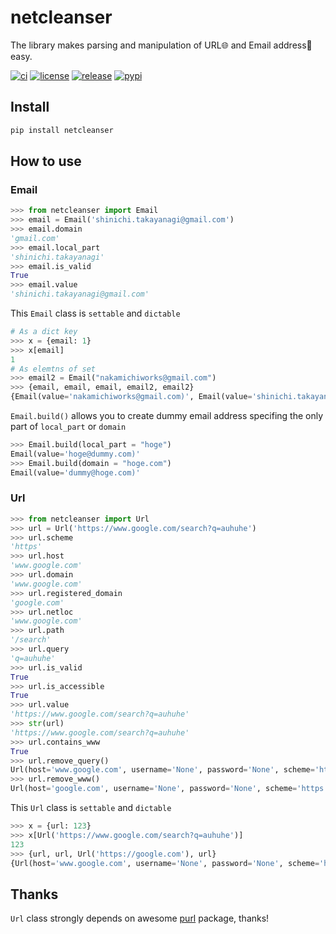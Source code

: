 # netcleanser

The library makes parsing and manipulation of URL🌐 and Email address📧 easy.

[![ci](https://github.com/y-bar/netcleanser/actions/workflows/ci.yml/badge.svg)](https://github.com/y-bar/netcleanser/actions/workflows/ci.yml)
[![license](https://img.shields.io/github/license/y-bar/netcleanser.svg)](https://github.com/y-bar/netcleanser/blob/master/LICENSE)
[![release](https://img.shields.io/github/release/y-bar/netcleanser.svg)](https://github.com/y-bar/netcleanser/releases/latest)
[![pypi](https://img.shields.io/pypi/v/netcleanser?color=%2334D058&label=pypi%20package)](https://pypi.org/project/netcleanser)

## Install

```bash
pip install netcleanser
```

## How to use

### Email 

```python
>>> from netcleanser import Email
>>> email = Email('shinichi.takayanagi@gmail.com')
>>> email.domain
'gmail.com'
>>> email.local_part
'shinichi.takayanagi'
>>> email.is_valid
True
>>> email.value
'shinichi.takayanagi@gmail.com'
```

This `Email` class is `settable` and `dictable`
```python
# As a dict key
>>> x = {email: 1}
>>> x[email]
1
# As elemtns of set
>>> email2 = Email("nakamichiworks@gmail.com")
>>> {email, email, email, email2, email2}
{Email(value='nakamichiworks@gmail.com)', Email(value='shinichi.takayanagi@gmail.com)'}
```

`Email.build()` allows you to create dummy email address specifing the only part of `local_part` or `domain`

```python
>>> Email.build(local_part = "hoge")
Email(value='hoge@dummy.com)'
>>> Email.build(domain = "hoge.com")
Email(value='dummy@hoge.com)'
```

### Url

```python
>>> from netcleanser import Url
>>> url = Url('https://www.google.com/search?q=auhuhe')
>>> url.scheme
'https'
>>> url.host
'www.google.com'
>>> url.domain
'www.google.com'
>>> url.registered_domain
'google.com'
>>> url.netloc
'www.google.com'
>>> url.path
'/search'
>>> url.query
'q=auhuhe'
>>> url.is_valid
True
>>> url.is_accessible
True
>>> url.value
'https://www.google.com/search?q=auhuhe'
>>> str(url)
'https://www.google.com/search?q=auhuhe'
>>> url.contains_www
True
>>> url.remove_query()
Url(host='www.google.com', username='None', password='None', scheme='https', port='None', path='/search', query='', fragment='')
>>> url.remove_www()
Url(host='google.com', username='None', password='None', scheme='https', port='None', path='/search', query='q=auhuhe', fragment='')
```

This `Url` class is `settable` and `dictable`
```python
>>> x = {url: 123}
>>> x[Url('https://www.google.com/search?q=auhuhe')]
123
>>> {url, url, Url('https://google.com'), url}
{Url(host='www.google.com', username='None', password='None', scheme='https', port='None', path='/search', query='q=auhuhe', fragment=''), Url(host='google.com', username='None', password='None', scheme='https', port='None', path='', query='', fragment='')}
```

## Thanks
`Url` class strongly depends on awesome [purl](https://github.com/codeinthehole/purl) package, thanks!
